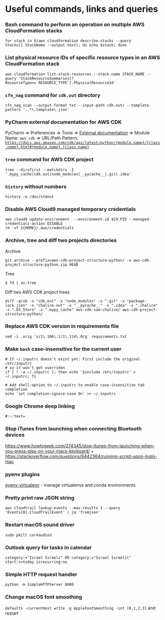 # Useful commands, links and queries

### Bash command to perform an operation on multiple AWS CloudFormation stacks
```
for stack in $(aws cloudformation describe-stacks --query Stacks[].StackName --output text); do echo $stack; done
```

### List physical resource IDs of specific resource types in an AWS CloudFormation stack
```
aws cloudformation list-stack-resources --stack-name STACK_NAME --query 'StackResourceSummaries[?ResourceType==`RESOURCE_TYPE`].PhysicalResourceId'
```

### `cfn_nag` command for `cdk.out` directory
```
cfn_nag_scan --output-format txt --input-path cdk.out/ --template-pattern '..*\.template\.json'
```

### PyCharm external documentation for AWS CDK
PyCharm => Preferences => Tools => [External documentation](https://www.jetbrains.com/help/pycharm/viewing-reference-information.html#external-docs) => Module Name: `aws_cdk` => URL/Path Pattern: [`https://docs.aws.amazon.com/cdk/api/latest/python/{module.name}/{class.name}.html#{module.name}.{class.name}`](https://docs.aws.amazon.com/cdk/api/latest/python/%7Bmodule.name%7D/%7Bclass.name%7D.html#{module.name}.{class.name)

### `tree` command for AWS CDK project
```
tree --dirsfirst --matchdirs -I '.mypy_cache|cdk.out|node_modules|__pycache__|.git|.idea'
```

### `history` without numbers
```
history -w /dev/stdout
```

### Disable AWS Cloud9 managed temporary credentials
```
aws cloud9 update-environment  --environment-id $C9_PID --managed-credentials-action DISABLE
rm -vf ${HOME}/.aws/credentials
```

### Archive, tree and diff two projects directories
Archive
```
git archive --prefix=aws-cdk-project-structure-python/ -o aws-cdk-project-structure-python.zip HEAD
```

Tree
```
$ fd | as-tree
```

Diff two AWS CDK project trees
```
diff -qrub -x "cdk.out" -x "node_modules" -x ".git" -x "package-lock.json" -x "chalice.out" -x "__pycache__" -x ".idea" -x ".chalice" -x ".DS_Store" -x ".mypy_cache" aws-cdk-sam-chalice/ aws-cdk-project-structure-python/
```

### Replace AWS CDK version in requirements file
```
sed -i .orig 's/1\.106\.1/1\.114\.0/g' requirements.txt
```

### Make `bash` case-insensitive for the current user
```
# If ~/.inputrc doesn't exist yet: First include the original /etc/inputrc
# so it won't get overriden
if [ ! -a ~/.inputrc ]; then echo '$include /etc/inputrc' > ~/.inputrc; fi

# Add shell-option to ~/.inputrc to enable case-insensitive tab completion
echo 'set completion-ignore-case On' >> ~/.inputrc
```

### Google Chrome deep linking
`#:~:text=`

### Stop iTunes from launching when connecting Bluetooth devices
https://www.howtogeek.com/274345/stop-itunes-from-launching-when-you-press-play-on-your-macs-keyboard/
+
https://stackoverflow.com/questions/6442364/running-script-upon-login-mac

### pyenv plugins
[pyenv-virtualenv](https://github.com/pyenv/pyenv-virtualenv) - manage virtualenvs and conda environments

### Pretty print raw JSON string
`aws cloudtrail lookup-events --max-results 1 --query 'Events[0].CloudTrailEvent' | jq 'fromjson'`

### Restart macOS sound driver
`sudo pkill coreaudiod`

### Outlook query for tasks in calendar
`category:="Israel Israeli" OR category:="Israel Israelit" start:>=today isrecurring:no`

### Simple HTTP request handler
`python -m SimpleHTTPServer 8000`

### Change macOS font smoothing
`defaults -currentHost write -g AppleFontSmoothing -int [0,1,2,3]` and restart
